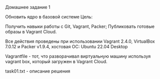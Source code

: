 Домашнее задание 1

Обновить ядро в базовой системе
Цель:

Получить навыки работы с Git, Vagrant, Packer;
Публиковать готовые образы в Vagrant Cloud.

Все действия проведены при использовании Vagrant 2.4.0, VirtualBox 7.0.12 и Packer v1.9.4, хостовая ОС: Ubuntu 22.04 Desktop

Vagrantfile - тот, что разворачивал виртуальную машину используя vagrant box, который загружен в Vagrant Cloud.

task01.txt - описание решения

